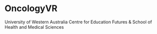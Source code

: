 # OncologyVR
University of Western Australia Centre for Education Futures &amp; School of Health and Medical Sciences
